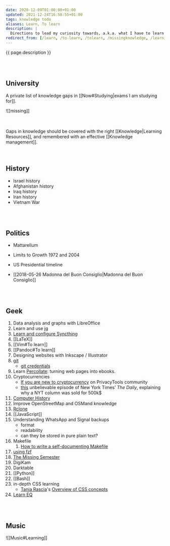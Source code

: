 ```yaml
---
date: 2020-12-09T01:00:00+01:00
updated: 2021-12-24T16:58:55+01:00
tags: knowledge todo
aliases: Learn, To learn
description: |
  Directions to lead my curiosity towards, a.k.a. what I have to learn
redirect_from: [/learn, /to-learn, /tolearn, /missingknowledge, /learning, /learning-path]
---
```

{{ page.description }}

<br>
<br>

## University

A private list of knowledge gaps in [[Now#Studying|exams I am studying for]].

![[missing]]

<br>
<br>

<div class='blue box'>
	Gaps in knowledge should be covered with the right [[Knowledge|Learning Resources]], and remembered with an effective [[Knowledge management]].
</div>

<br>
<br>

## History

- Israel history
- Afghanistan history
- Iraq history
- Iran history
- Vietnam War

<br>
<br>

## Politics

- Mattarellum
- Limits to Growth 1972 and 2004
- US Presidential timeline

- [[2018-05-26 Madonna del Buon Consiglio|Madonna del Buon Consiglio]]

<br>
<br>

## Geek

1. Data analysis and graphs with LibreOffice
1. Learn and use [jq](https://github.com/stedolan/jq 'jq on GitHub')
1. [Learn and configure Syncthing](https://docs.syncthing.net/intro/getting-started.html 'Getting Started - Syncthing')
1. [[LaTeX]]
1. [[Vim#To learn]]
1. [[Pandoc#To learn]]
2. Designing websites with Inkscape / Illustrator
3. [git](https://git-scm.com 'git official website')
	- [git credentials](https://git-scm.com/docs/gitcredentials)
1. Learn [Percollate](https://github.com/danburzo/percollate 'percollate on GitHub'): turning web pages into ebooks.
1. Cryptocurrencies
	- [If you are new to cryptocurrency](https://forum.privacytools.io/t/if-you-are-new-to-cryptocurrency/4571 'If you are new to cryptocurrency on PrivacyTools community') on PrivacyTools community
	- [this](https://www.nytimes.com/2021/04/13/podcasts/the-daily/nft-bitcoin-cryptocurrency.html 'Cryptocurrency’s Newest Frontier') unbelievable episode of New York Times’ <cite>The Daily</cite>, explaining why a NYT column was sold for 500k$
1. [Computer History](https://github.com/watson/awesome-computer-history 'awesome-computer-history on GitHub')
2. Improve OpenStreetMap and OSMand knowledge
1. [Rclone](https://rclone.org 'Rclone')
3. [[JavaScript]]
1. Understanding WhatsApp and Signal backups
	- format
	- readability
	- can they be stored in pure plain text?
5. Makefile
	1. [How to write a self-documenting Makefile](https://victoria.dev/blog/how-to-create-a-self-documenting-makefile/ 'How to write a self-documenting Makefile on victoria.dev')
6. [using fzf](https://www.youtube.com/watch?v=qgG5Jhi_Els)
7. [The Missing Semester](https://missing.csail.mit.edu/)
8. DigiKam
9. Darktable
10. [[Python]]
11. [[Bash]]
12. in-depth CSS learning
	- [Tania Rascia](https://taniarascia.com)'s [Overview of CSS concepts](https://www.taniarascia.com/overview-of-css-concepts/)
13. [Learn EQ](https://youtu.be/e4C5DxOepsM)

<br>
<br>

## Music

![[Music#Learning]]
